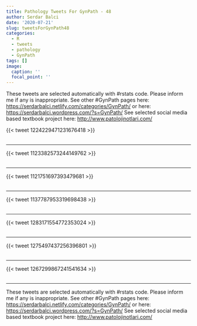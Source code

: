 ```yaml
---
title: Pathology Tweets For GynPath - 48
author: Serdar Balci
date: '2020-07-21'
slug: tweetsForGynPath48
categories:
  - R
  - tweets
  - pathology
  - GynPath
tags: []
image:
  caption: ''
  focal_point: ''
---
```



These tweets are selected automatically with #rstats code. Please inform me if any is inappropriate.
See other #GynPath pages here: https://serdarbalci.netlify.com/categories/GynPath/  or here: https://serdarbalci.wordpress.com/?s=GynPath/ 
See selected social media based textbook project here: http://www.patolojinotlari.com/

{{< tweet 1224229471231676418 >}}
<br>
<br>
<hr>
{{< tweet 1123382573244149762 >}}
<br>
<br>
<hr>
{{< tweet 1121751697393479681 >}}
<br>
<br>
<hr>
{{< tweet 1137787953319698438 >}}
<br>
<br>
<hr>
{{< tweet 1283171554772353024 >}}
<br>
<br>
<hr>
{{< tweet 1275497437256396801 >}}
<br>
<br>
<hr>
{{< tweet 1267299867241541634 >}}
<br>
<br>
<hr>


These tweets are selected automatically with #rstats code. Please inform me if any is inappropriate.
See other #GynPath pages here: https://serdarbalci.netlify.com/categories/GynPath/  or here: https://serdarbalci.wordpress.com/?s=GynPath/ 
See selected social media based textbook project here: http://www.patolojinotlari.com/

